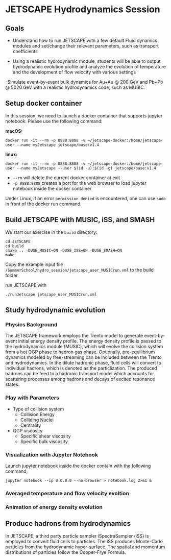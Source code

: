 # JETSCAPE Hydrodynamics Session

## Goals

- Understand how to run JETSCAPE with a few default Fluid dynamics modules
and set/change their relevant parameters, such as transport coefficients

- Using a realistic hydrodynamic module, students will be able to output
hydrodynamic evolution profile and analyze the evolution of temperature
and the development of flow velocity with various settings

-Simulate event-by-event bulk dynamics for Au+Au @ 200 GeV and
Pb+Pb @ 5020 GeV with a realistic hydrodynamics code, such as MUSIC.


## Setup docker container

In this session, we need to launch a docker container that supports jupyter
notebook. Please use the following command:

**macOS:**
```
docker run -it --rm -p 8888:8888 -v ~/jetscape-docker:/home/jetscape-user --name myJetscape jetscape/base:v1.4
```

**linux:**
```
docker run -it --rm -p 8888:8888 -v ~/jetscape-docker:/home/jetscape-user --name myJetscape --user $(id -u):$(id -g) jetscape/base:v1.4
```

- `--rm` will delete the current docker container at exit
- `-p 8888:8888` creates a port for the web browser to load jupyter notebook
inside the docker container

Under Linux, if an error `permission denied` is encountered,
one can use `sudo` in front of the docker run command.

## Build JETSCAPE with MUSIC, iSS, and SMASH

We start our exercise in the `build` directory:
```
cd JETSCAPE
cd build
cmake .. -DUSE_MUSIC=ON -DUSE_ISS=ON -DUSE_SMASH=ON
make
```
Copy the example input file
`/SummerSchool/hydro_session/jetscape_user_MUSICrun.xml` to the build folder

run JETSCAPE with
```
./runJetscape jetscape_user_MUSICrun.xml
```

## Study hydrodynamic evolution

### Physics Background

The JETSCAPE framework employs the Trento model to generate event-by-event
initial energy density profile. The energy density profile is passed to the
hydrodynamics module (MUSIC), which will evolve the collision system from a
hot QGP phase to hadron gas phase. Optionally, pre-equilibrium dynamics
modeled by free-streaming can be included between the Trento and hydrodynamics.
In the dilute hadronic phase, fluid cells will convert to individual
hadrons, which is denoted as the particlization. The produced hadrons can be
feed to a hadronic transport model which accounts for scattering processes
among hadrons and decays of excited resonance states.


### Play with Parameters

- Type of collision system
    * Collision Energy
    * Colliding Nuclei
    * Centrality
- QGP viscosity
    * Specific shear viscosity
    * Specific bulk viscosity


### Visualization with Jupyter Notebook

Launch jupyter notebook inside the docker contain with the following command,
```
jupyter notebook --ip 0.0.0.0 --no-browser > notebook.log 2>&1 &
```

### Averaged temperature and flow velocity evoltion


### Animation of energy density evolution



## Produce hadrons from hydrodynamics

In JETSCAPE, a third party particle sampler iSpectraSampler (iSS) is employed
to convert fluid cells to particles. The iSS produces Monte-Carlo particles
from the hydrodynamic hyper-surface. The spatial and momentum distributions
of particles follow the Cooper-Frye Formula.

